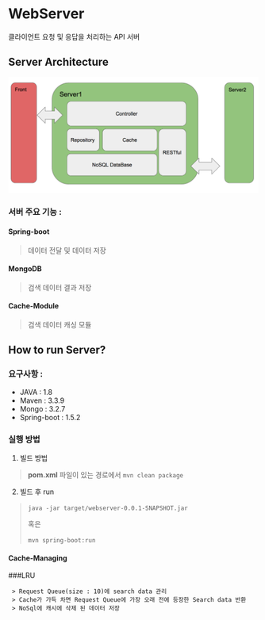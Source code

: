 # WebServer

클라이언트 요청 및 응답을 처리하는 API 서버

## Server Architecture

![Server1](https://github.com/JayStevency/JayStevency/blob/master/PortfolioProject1/Server1.png)


### 서버 주요 기능 :
#### Spring-boot

> 데이터 전달 및 데이터 저장

#### MongoDB

> 검색 데이터 결과 저장


#### Cache-Module

> 검색 데이터 캐싱 모듈

## How to run Server?

### 요구사항 :

- JAVA : 1.8 
- Maven : 3.3.9 
- Mongo : 3.2.7
- Spring-boot : 1.5.2

### 실행 방법

1. 빌드 방법
    
>**pom.xml** 파일이 있는 경로에서 ```mvn clean package```

 
2. 빌드 후 run


  >```java -jar target/webserver-0.0.1-SNAPSHOT.jar``` 
  >
  >  혹은
  >
  >```mvn spring-boot:run```

#### Cache-Managing

 ###LRU
    
     > Request Queue(size : 10)에 search data 관리 
     > Cache가 가득 차면 Request Queue에 가장 오래 전에 등장한 Search data 반환
     > NoSql에 캐시에 삭제 된 데이터 저장
